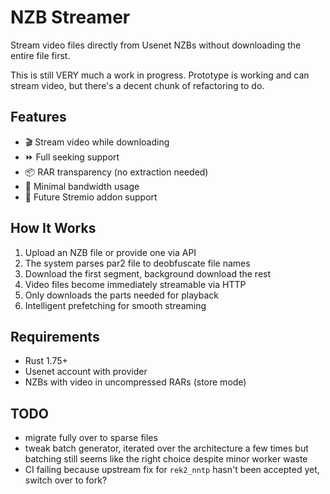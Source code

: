 # NZB Streamer

Stream video files directly from Usenet NZBs without downloading the entire file first.

This is still VERY much a work in progress. Prototype is working and can stream
video, but there's a decent chunk of refactoring to do.

## Features

- 🎬 Stream video while downloading
- ⏩ Full seeking support  
- 📦 RAR transparency (no extraction needed)
- 🚀 Minimal bandwidth usage
- 🔧 Future Stremio addon support

## How It Works

1. Upload an NZB file or provide one via API
1. The system parses par2 file to deobfuscate file names
1. Download the first segment, background download the rest
1. Video files become immediately streamable via HTTP
1. Only downloads the parts needed for playback
1. Intelligent prefetching for smooth streaming

## Requirements

- Rust 1.75+
- Usenet account with provider
- NZBs with video in uncompressed RARs (store mode)

## TODO

- migrate fully over to sparse files
- tweak batch generator, iterated over the architecture a few times but batching
  still seems like the right choice despite minor worker waste
- CI failing because upstream fix for `rek2_nntp` hasn't been accepted yet,
  switch over to fork?
